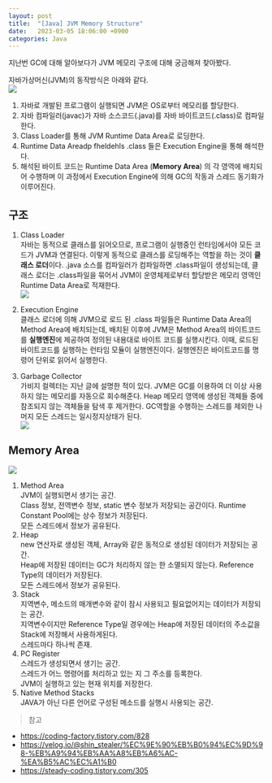 ```yaml
---
layout: post
title:  "[Java] JVM Memory Structure"
date:   2023-03-05 18:06:00 +0900
categories: Java
---
```


지난번 GC에 대해 알아보다가 JVM 메모리 구조에 대해 궁금해져 찾아봤다.

자바가상머신(JVM)의 동작방식은 아래와 같다.  
![](https://velog.velcdn.com/images/ghjeong/post/2114d90f-84f9-4e6d-975a-affba55215b3/image.png)
1. 자바로 개발된 프로그램이 실행되면 JVM은 OS로부터 메모리를 할당한다.
2. 자바 컴파일러(javac)가 자바 소스코드(.java)를 자바 바이트코드(.class)로 컴파일한다.
3. Class Loader를 통해 JVM Runtime Data Area로 로딩한다.
4. Runtime Data Areadp fheldehls .class 들은 Execution Engine을 통해 해석한다.
5. 해석된 바이트 코드는 Runtime Data Area (**Memory Area**) 의 각 영역에 배치되어 수행하며 이 과정에서 Execution Engine에 의해 GC의 작동과 스레드 동기화가 이루어진다.

## 구조
1. Class Loader  
   자바는 동적으로 클래스를 읽어오므로, 프로그램이 실행중인 런타임에서야 모든 코드가 JVM과 연결된다. 이렇게 동적으로 클래스를 로딩해주는 역할을 하는 것이 **클래스 로더**이다. .java 소스를 컴파일러가 컴파일하면 .class파일이 생성되는데, 클래스 로더는 .class파일을 묶어서 JVM이 운영체제로부터 할당받은 메모리 영역인 Runtime Data Area로 적재한다.  
   ![](https://velog.velcdn.com/images/ghjeong/post/fcef4c5a-114f-45d0-a8e4-1ede29b2f3d7/image.png)


2. Execution Engine  
   클래스 로더에 의해 JVM으로 로드 된 .class 파일들은 Runtime Data Area의 Method Area에 배치되는데, 배치된 이후에 JVM은 Method Area의 바이트코드를 **실행엔진**에 제공하여 정의된 내용대로 바이트 코드를 실행시킨다. 이때, 로드된 바이트코드를 실행하는 런타임 모듈이 실행엔진이다. 실행엔진은 바이트코드를 명령어 단위로 읽어서 실행한다.

3. Garbage Collector  
   가비지 컬렉터는 지난 글에 설명한 적이 있다. JVM은 GC를 이용하여 더 이상 사용하지 않는 메모리를 자동으로 회수해준다. Heap 메모리 영역에 생성된 객체들 중에 참조되지 않는 객체들을 탐색 후 제거한다. GC역할을 수행하는 스레드를 제외한 나머지 모든 스레드는 일시정지상태가 된다.  
![](https://velog.velcdn.com/images/ghjeong/post/3c63ff80-da1d-44e6-9c4e-82f4373b01e6/image.png)



## Memory Area
![](https://velog.velcdn.com/images/ghjeong/post/5883ad66-79a2-4270-850e-eb9e491f083a/image.png)

1. Method Area  
   JVM이 실행되면서 생기는 공간.  
   Class 정보, 전역변수 정보, static 변수 정보가 저장되는 공간이다. Runtime Constant Pool에는 상수 정보가 저장된다.  
   모든 스레드에서 정보가 공유된다.
2. Heap  
   new 연산자로 생성된 객체, Array와 같은 동적으로 생성된 데이터가 저장되는 공간.  
   Heap에 저장된 데이터는 GC가 처리하지 않는 한 소멸되지 않는다. Reference Type의 데이터가 저장된다.  
   모든 스레드에서 정보가 공유된다.
3. Stack  
   지역변수, 메소드의 매개변수와 같이 잠시 사용되고 필요없어지는 데이터가 저장되는 공간.  
   지역변수이지만 Reference Type일 경우에는 Heap에 저장된 데이터의 주소값을 Stack에 저장해서 사용하게된다.  
   스레드마다 하나씩 존재.
4. PC Register  
   스레드가 생성되면서 생기는 공간.  
   스레드가 어느 명령어를 처리하고 있는 지 그 주소를 등록한다.  
   JVM이 실행하고 있는 현재 위치를 저장한다.
5. Native Method Stacks  
   JAVA가 아닌 다른 언어로 구성된 메소드를 실행시 사용되는 공간.


> 참고
- https://coding-factory.tistory.com/828
- https://velog.io/@shin_stealer/%EC%9E%90%EB%B0%94%EC%9D%98-%EB%A9%94%EB%AA%A8%EB%A6%AC-%EA%B5%AC%EC%A1%B0
- https://steady-coding.tistory.com/305
